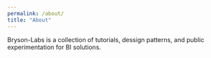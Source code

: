 ```yaml
---
permalink: /about/
title: "About"
---
```


Bryson-Labs is a collection of tutorials, dessign patterns, and public experimentation for BI solutions. 



